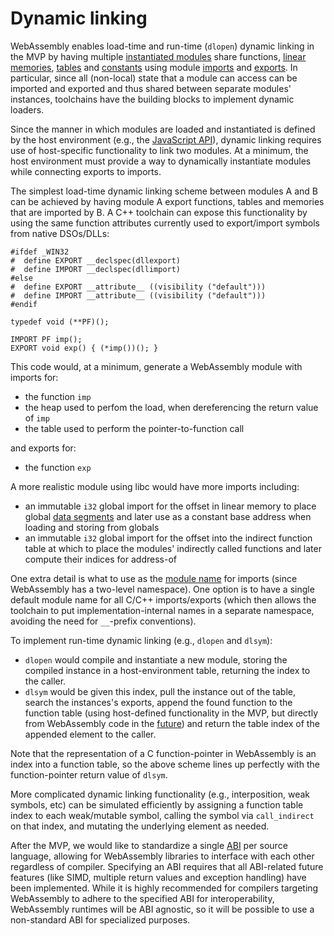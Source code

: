 # Dynamic linking

WebAssembly enables load-time and run-time (`dlopen`) dynamic linking in the
MVP by having multiple [instantiated modules](Modules.md)
share functions, [linear memories](AstSemantics.md#linear-memory),
[tables](AstSemantics.md#table) and [constants](AstSemantics.md#constants)
using module [imports](Modules.md#imports) and [exports](Modules.md#exports). In
particular, since all (non-local) state that a module can access can be imported
and exported and thus shared between separate modules' instances, toolchains
have the building blocks to implement dynamic loaders.

Since the manner in which modules are loaded and instantiated is defined by the
host environment (e.g., the [JavaScript API](JS.md)), dynamic linking requires
use of host-specific functionality to link two modules. At a minimum, the host
environment must provide a way to dynamically instantiate modules while
connecting exports to imports.

The simplest load-time dynamic linking scheme between modules A and B can be 
achieved by having module A export functions, tables and memories that are
imported by B. A C++ toolchain can expose this functionality by using the
same function attributes currently used to export/import symbols from
native DSOs/DLLs:
```
#ifdef _WIN32
#  define EXPORT __declspec(dllexport)
#  define IMPORT __declspec(dllimport)
#else
#  define EXPORT __attribute__ ((visibility ("default")))
#  define IMPORT __attribute__ ((visibility ("default")))
#endif

typedef void (**PF)();

IMPORT PF imp();
EXPORT void exp() { (*imp())(); }
```
This code would, at a minimum, generate a WebAssembly module with imports for:
* the function `imp`
* the heap used to perfom the load, when dereferencing the return value of `imp`
* the table used to perform the pointer-to-function call

and exports for:
* the function `exp`

A more realistic module using libc would have more imports including:
* an immutable `i32` global import for the offset in linear memory to place
  global [data segments](Modules.md#data-section) and later use as a constant
  base address when loading and storing from globals
* an immutable `i32` global import for the offset into the indirect function
  table at which to place the modules' indirectly called functions and later
  compute their indices for address-of

One extra detail is what to use as the [module name](Modules.md#imports) for
imports (since WebAssembly has a two-level namespace). One option is to have a
single default module name for all C/C++ imports/exports (which then allows the
toolchain to put implementation-internal names in a separate namespace, avoiding
the need for `__`-prefix conventions).

To implement run-time dynamic linking (e.g., `dlopen` and `dlsym`):
* `dlopen` would compile and instantiate a new module, storing the compiled
  instance in a host-environment table, returning the index to the caller.
* `dlsym` would be given this index, pull the instance out of the table,
  search the instances's exports, append the found function to the function
  table (using host-defined functionality in the MVP, but directly from
  WebAssembly code in the
  [future](FutureFeatures.md#more-table-operators-and-types)) and return the
  table index of the appended element to the caller.

Note that the representation of a C function-pointer in WebAssembly is an index
into a function table, so the above scheme lines up perfectly with the
function-pointer return value of `dlsym`.

More complicated dynamic linking functionality (e.g., interposition, weak
symbols, etc) can be simulated efficiently by assigning a function table
index to each weak/mutable symbol, calling the symbol via `call_indirect` on that
index, and mutating the underlying element as needed.

After the MVP, we would like to standardize a single [ABI][] per source
language, allowing for WebAssembly libraries to interface with each other
regardless of compiler. Specifying an ABI requires that all ABI-related 
future features (like SIMD, multiple return values and exception handling)
have been implemented. While it is highly recommended for compilers targeting
WebAssembly to adhere to the specified ABI for interoperability, WebAssembly
runtimes will be ABI agnostic, so it will be possible to use a non-standard ABI
for specialized purposes.

  [ABI]: https://en.wikipedia.org/wiki/Application_binary_interface
